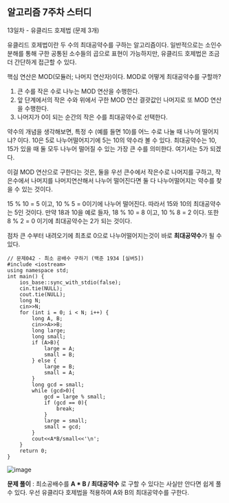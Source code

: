 ## 알고리즘 7주차 스터디
13일차 - 유클리드 호제법 (문제 3개)

유클리드 호제법이란 두 수의 최대공약수를 구하는 알고리즘이다.
일반적으로는 소인수분해를 통해 구한 공통된 소수들의 곱으로 표현이 가능하지만, 유클리드 호제법은 조금 더 간단하게 접근할 수 있다.

핵심 연산은 MOD(모듈러; 나머지 연산자)이다. MOD로 어떻게 최대공약수를 구할까?

1) 큰 수를 작은 수로 나누는 MOD 연산을 수행한다.
2) 앞 단계에서의 작은 수와 위에서 구한 MOD 연산 결괏값인 나머지로 또 MOD 연산을 수행한다.
3) 나머지가 0이 되는 순간의 작은 수를 최대공약수로 선택한다.

약수의 개념을 생각해보면, 특정 수 (예를 들면 10)를 어느 수로 나눌 때 나누어 떨어지냐? 이다. 10은 5로 나누어떨어지기에 5는 10의 약수라 볼 수 있다.
최대공약수는 10, 15가 있을 때 둘 모두 나누어 떨어질 수 있는 가장 큰 수를 의미한다. 여기서는 5가 되겠다.

이걸 MOD 연산으로 구한다는 것은, 둘을 우선 큰수에서 작은수로 나머지를 구하고, 작은수에서 나머지를 나머지연산해서 나누어 떨어진다면 둘 다 나누어떨어지는 약수를 찾을 수 있는 것이다.

15 % 10 = 5 이고, 10 % 5 = 0이기에 나누어 떨어진다. 따라서 15와 10의 최대공약수는 5인 것이다.
만약 18과 10을 예로 들자, 18 % 10 = 8 이고, 10 % 8 = 2 이다. 또한 8 % 2 = 0 이기에 최대공약수는 2가 되는 것이다.

점차 큰 수부터 내려오기에 최초로 0으로 나누어떨어지는것이 바로 **최대공약수**가 될 수 있다.

```
// 문제042 - 최소 공배수 구하기 (백준 1934 [실버5])
#include <iostream>
using namespace std;
int main() {
    ios_base::sync_with_stdio(false);
    cin.tie(NULL);
    cout.tie(NULL);
    long N;
    cin>>N;
    for (int i = 0; i < N; i++) {
        long A, B;
        cin>>A>>B;
        long large;
        long small;
        if (A>B){
            large = A;
            small = B;
        } else {
            large = B;
            small = A;
        }
        long gcd = small;
        while (gcd>0){
            gcd = large % small;
            if (gcd == 0){
                break;
            }
            large = small;
            small = gcd;
        }
        cout<<A*B/small<<'\n';
    }
    return 0;
}
```
![image](https://github.com/user-attachments/assets/ca753d15-e30d-499f-9a16-0304aeaede9a)

**문제 풀이** : 최소공배수를 **A * B / 최대공약수** 로 구할 수 있다는 사실만 안다면 쉽게 풀 수 있다.
우선 유클리다 호제법을 적용하여 A와 B의 최대공약수를 구한다.
